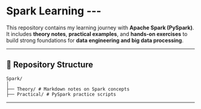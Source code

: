 # Spark Learning ---

This repository contains my learning journey with **Apache Spark (PySpark)**.  
It includes **theory notes**, **practical examples**, and **hands-on exercises** to build strong foundations for **data engineering and big data processing**.  

---

## 📂 Repository Structure
```
Spark/
│
├── Theory/ # Markdown notes on Spark concepts
├── Practical/ # PySpark practice scripts
```
---
